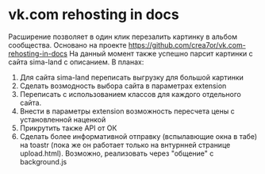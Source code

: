 vk.com rehosting in docs
========================

Расширение позволяет в один клик перезалить картинку в альбом сообщества.
Основано на проекте https://github.com/crea7or/vk.com-rehosting-in-docs
На данный момент также успешно парсит картинки с сайта sima-land с описанием.
В планах:
1. Для сайта sima-land переписать выгрузку для большой картинки
2. Cделать возмодность выбора сайта в параметрах extension
3. Переписать с использованием классов для каждого отдельного сайта.
4. Внести в параметры extension возможность пересчета цены с установленной наценкой
5. Прикрутить также API от ОК
6. Сделать более информативной отправку (вспылавющие окна в табе) на toastr (пока же он работает только на внтурнней странице upload.html). Возможно, реализовать через "общение" c background.js
